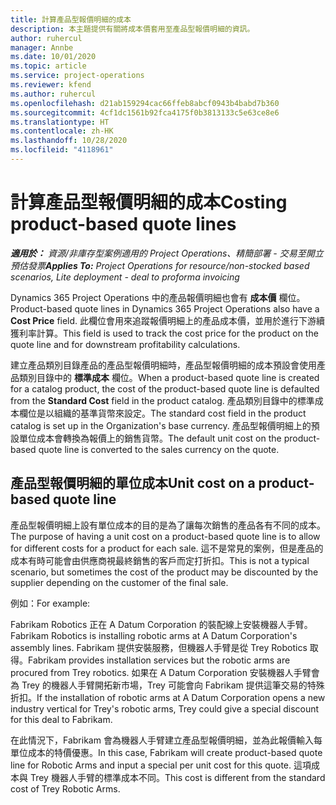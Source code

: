 ```yaml
---
title: 計算產品型報價明細的成本
description: 本主題提供有關將成本價套用至產品型報價明細的資訊。
author: ruhercul
manager: Annbe
ms.date: 10/01/2020
ms.topic: article
ms.service: project-operations
ms.reviewer: kfend
ms.author: ruhercul
ms.openlocfilehash: d21ab159294cac66ffeb8abcf0943b4babd7b360
ms.sourcegitcommit: 4cf1dc1561b92fca4175f0b3813133c5e63ce8e6
ms.translationtype: HT
ms.contentlocale: zh-HK
ms.lasthandoff: 10/28/2020
ms.locfileid: "4118961"
---
```

# <a name="costing-product-based-quote-lines"></a><span data-ttu-id="d8608-103">計算產品型報價明細的成本</span><span class="sxs-lookup"><span data-stu-id="d8608-103">Costing product-based quote lines</span></span>

<span data-ttu-id="d8608-104">_**適用於：** 資源/非庫存型案例適用的 Project Operations、精簡部署 - 交易至開立預估發票_</span><span class="sxs-lookup"><span data-stu-id="d8608-104">_**Applies To:** Project Operations for resource/non-stocked based scenarios, Lite deployment - deal to proforma invoicing_</span></span>


<span data-ttu-id="d8608-105">Dynamics 365 Project Operations 中的產品報價明細也會有 **成本價** 欄位。</span><span class="sxs-lookup"><span data-stu-id="d8608-105">Product-based quote lines in Dynamics 365 Project Operations also have a **Cost Price** field.</span></span> <span data-ttu-id="d8608-106">此欄位會用來追蹤報價明細上的產品成本價，並用於進行下游續獲利率計算。</span><span class="sxs-lookup"><span data-stu-id="d8608-106">This field is used to track the cost price for the product on the quote line and for downstream profitability calculations.</span></span>

<span data-ttu-id="d8608-107">建立產品類別目錄產品的產品型報價明細時，產品型報價明細的成本預設會使用產品類別目錄中的 **標準成本** 欄位。</span><span class="sxs-lookup"><span data-stu-id="d8608-107">When a product-based quote line is created for a catalog product, the cost of the product-based quote line is defaulted from the **Standard Cost** field in the product catalog.</span></span> <span data-ttu-id="d8608-108">產品類別目錄中的標準成本欄位是以組織的基準貨幣來設定。</span><span class="sxs-lookup"><span data-stu-id="d8608-108">The standard cost field in the product catalog is set up in the Organization's base currency.</span></span> <span data-ttu-id="d8608-109">產品型報價明細上的預設單位成本會轉換為報價上的銷售貨幣。</span><span class="sxs-lookup"><span data-stu-id="d8608-109">The default unit cost on the product-based quote line is converted to the sales currency on the quote.</span></span>

## <a name="unit-cost-on-a-product-based-quote-line"></a><span data-ttu-id="d8608-110">產品型報價明細的單位成本</span><span class="sxs-lookup"><span data-stu-id="d8608-110">Unit cost on a product-based quote line</span></span>

<span data-ttu-id="d8608-111">產品型報價明細上設有單位成本的目的是為了讓每次銷售的產品各有不同的成本。</span><span class="sxs-lookup"><span data-stu-id="d8608-111">The purpose of having a unit cost on a product-based quote line is to allow for different costs for a product for each sale.</span></span> <span data-ttu-id="d8608-112">這不是常見的案例，但是產品的成本有時可能會由供應商視最終銷售的客戶而定打折扣。</span><span class="sxs-lookup"><span data-stu-id="d8608-112">This is not a typical scenario, but sometimes the cost of the product may be discounted by the supplier depending on the customer of the final sale.</span></span>

<span data-ttu-id="d8608-113">例如：</span><span class="sxs-lookup"><span data-stu-id="d8608-113">For example:</span></span>

<span data-ttu-id="d8608-114">Fabrikam Robotics 正在 A Datum Corporation 的裝配線上安裝機器人手臂。</span><span class="sxs-lookup"><span data-stu-id="d8608-114">Fabrikam Robotics is installing robotic arms at A Datum Corporation's assembly lines.</span></span> <span data-ttu-id="d8608-115">Fabrikam 提供安裝服務，但機器人手臂是從 Trey Robotics 取得。</span><span class="sxs-lookup"><span data-stu-id="d8608-115">Fabrikam provides installation services but the robotic arms are procured from Trey robotics.</span></span> <span data-ttu-id="d8608-116">如果在 A Datum Corporation 安裝機器人手臂會為 Trey 的機器人手臂開拓新市場，Trey 可能會向 Fabrikam 提供這筆交易的特殊折扣。</span><span class="sxs-lookup"><span data-stu-id="d8608-116">If the installation of robotic arms at A Datum Corporation opens a new industry vertical for Trey's robotic arms, Trey could give a special discount for this deal to Fabrikam.</span></span>

<span data-ttu-id="d8608-117">在此情況下，Fabrikam 會為機器人手臂建立產品型報價明細，並為此報價輸入每單位成本的特價優惠。</span><span class="sxs-lookup"><span data-stu-id="d8608-117">In this case, Fabrikam will create product-based quote line for Robotic Arms and input a special per unit cost for this quote.</span></span> <span data-ttu-id="d8608-118">這項成本與 Trey 機器人手臂的標準成本不同。</span><span class="sxs-lookup"><span data-stu-id="d8608-118">This cost is different from the standard cost of Trey Robotic Arms.</span></span>
